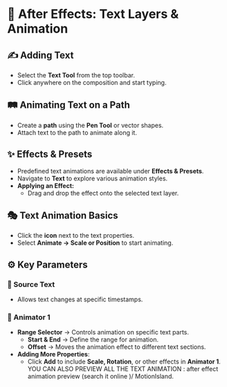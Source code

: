# 🎨 After Effects: Text Layers & Animation  

## ✍️ Adding Text  
- Select the **Text Tool** from the top toolbar.  
- Click anywhere on the composition and start typing.  

## 🛤️ Animating Text on a Path  
- Create a **path** using the **Pen Tool** or vector shapes.  
- Attach text to the path to animate along it.  

## ✨ Effects & Presets  
- Predefined text animations are available under **Effects & Presets**.  
- Navigate to **Text** to explore various animation styles.  
- **Applying an Effect:**  
  - Drag and drop the effect onto the selected text layer.  

## 🎭 Text Animation Basics  
- Click the **icon** next to the text properties.  
- Select **Animate → Scale or Position** to start animating.  

## ⚙️ Key Parameters  

### 🔹 Source Text  
- Allows text changes at specific timestamps.  

### 🔹 Animator 1  
- **Range Selector** → Controls animation on specific text parts.  
  - **Start & End** → Define the range for animation.  
  - **Offset** → Moves the animation effect to different text sections.  
- **Adding More Properties**:  
  - Click **Add** to include **Scale, Rotation**, or other effects in **Animator 1**.  
YOU CAN ALSO PREVIEW ALL THE TEXT ANIMATION : after effect animation preview (search it online )/ MotionIsland.